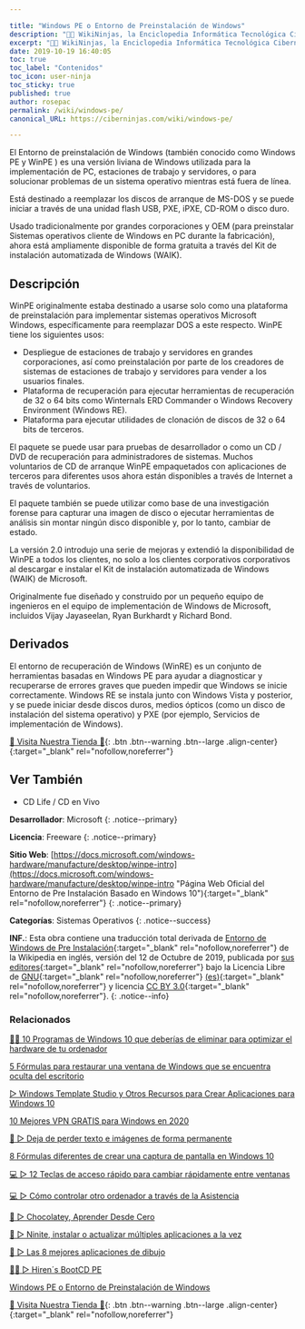 ```yaml
---

title: "Windows PE o Entorno de Preinstalación de Windows"
description: "👨‍💻 WikiNinjas, la Enciclopedia Informática Tecnológica Ciberninjas: Windows PE o Entorno de Preinstalación de Windows"
excerpt: "👨‍💻 WikiNinjas, la Enciclopedia Informática Tecnológica Ciberninjas: Windows PE o Entorno de Preinstalación de Windows"
date: 2019-10-19 16:40:05
toc: true
toc_label: "Contenidos"
toc_icon: user-ninja
toc_sticky: true
published: true
author: rosepac
permalink: /wiki/windows-pe/
canonical_URL: https://ciberninjas.com/wiki/windows-pe/

---
```


El Entorno de preinstalación de Windows (también conocido como Windows PE y WinPE ) es una versión liviana de Windows utilizada para la implementación de PC, estaciones de trabajo y servidores, o para solucionar problemas de un sistema operativo mientras está fuera de línea.

Está destinado a reemplazar los discos de arranque de MS-DOS y se puede iniciar a través de una unidad flash USB, PXE, iPXE, CD-ROM o disco duro.

Usado tradicionalmente por grandes corporaciones y OEM (para preinstalar Sistemas operativos cliente de Windows en PC durante la fabricación), ahora está ampliamente disponible de forma gratuita a través del Kit de instalación automatizada de Windows (WAIK).

## Descripción

WinPE originalmente estaba destinado a usarse solo como una plataforma de preinstalación para implementar sistemas operativos Microsoft Windows, específicamente para reemplazar DOS a este respecto. WinPE tiene los siguientes usos:

* Despliegue de estaciones de trabajo y servidores en grandes corporaciones, así como preinstalación por parte de los creadores de sistemas de estaciones de trabajo y servidores para vender a los usuarios finales.
* Plataforma de recuperación para ejecutar herramientas de recuperación de 32 o 64 bits como Winternals ERD Commander o Windows Recovery Environment (Windows RE).
* Plataforma para ejecutar utilidades de clonación de discos de 32 o 64 bits de terceros.

El paquete se puede usar para pruebas de desarrollador o como un CD / DVD de recuperación para administradores de sistemas. Muchos voluntarios de CD de arranque WinPE empaquetados con aplicaciones de terceros para diferentes usos ahora están disponibles a través de Internet a través de voluntarios.

El paquete también se puede utilizar como base de una investigación forense para capturar una imagen de disco o ejecutar herramientas de análisis sin montar ningún disco disponible y, por lo tanto, cambiar de estado.

La versión 2.0 introdujo una serie de mejoras y extendió la disponibilidad de WinPE a todos los clientes, no solo a los clientes corporativos corporativos al descargar e instalar el Kit de instalación automatizada de Windows (WAIK) de Microsoft.

Originalmente fue diseñado y construido por un pequeño equipo de ingenieros en el equipo de implementación de Windows de Microsoft, incluidos Vijay Jayaseelan, Ryan Burkhardt y Richard Bond.

## Derivados

El entorno de recuperación de Windows (WinRE) es un conjunto de herramientas basadas en Windows PE para ayudar a diagnosticar y recuperarse de errores graves que pueden impedir que Windows se inicie correctamente. Windows RE se instala junto con Windows Vista y posterior, y se puede iniciar desde discos duros, medios ópticos (como un disco de instalación del sistema operativo) y PXE (por ejemplo, Servicios de implementación de Windows). <!-- seccion de windows RE en un apartado de nuevo de software de microsoft https://en.wikipedia.org/wiki/Windows_Preinstallation_Environment -->

[🎁 Visita Nuestra Tienda 🎁](https://www.amazon.es/shop/cibercursos){: .btn .btn--warning .btn--large .align-center}{:target="_blank" rel="nofollow,noreferrer"}

## Ver También

* CD Life / CD en Vivo <!-- https://en.wikipedia.org/wiki/Live_CD -->

**Desarrollador**: Microsoft
{: .notice--primary}

**Licencia**: Freeware
{: .notice--primary}

**Sitio Web**: [https://docs.microsoft.com/windows-hardware/manufacture/desktop/winpe-intro](https://docs.microsoft.com/windows-hardware/manufacture/desktop/winpe-intro "Página Web Oficial del Entorno de Pre Instalación Basado en Windows 10"){:target="_blank" rel="nofollow,noreferrer"}
{: .notice--primary}

**Categorías**: Sistemas Operativos
{: .notice--success}

**INF.**: Esta obra contiene una traducción total derivada de [Entorno de Windows de Pre Instalación](https://en.wikipedia.org/wiki/Windows_Preinstallation_Environment){:target="_blank" rel="nofollow,noreferrer"} de la Wikipedia en inglés, versión del 12 de Octubre de 2019, publicada por [sus editores](https://en.wikipedia.org/w/index.php?title=Windows_Preinstallation_Environment&action=history){:target="_blank" rel="nofollow,noreferrer"} bajo la Licencia Libre de [GNU](http://www.gnu.org/licenses/licenses.html#GPL){:target="_blank" rel="nofollow,noreferrer"} [(es)](https://es.wikipedia.org/wiki/Wikipedia:Traducci%C3%B3n_no_oficial_de_la_Licencia_de_documentaci%C3%B3n_libre_de_GNU){:target="_blank" rel="nofollow,noreferrer"} y licencia [CC BY 3.0](https://creativecommons.org/licenses/by-sa/3.0/deed.es){:target="_blank" rel="nofollow,noreferrer"}.
{: .notice--info}

### **Relacionados**

[👨‍🔧 10 Programas de Windows 10 que deberías de eliminar para optimizar el hardware de tu ordenador](https://ciberninjas.com/10-programas-eliminar-windows-10/)

[5 Fórmulas para restaurar una ventana de Windows que se encuentra oculta del escritorio](https://ciberninjas.com/5-formas-restaurar-ventana-windows-10/)

[▷ Windows Template Studio y Otros Recursos para Crear Aplicaciones para Windows 10](https://ciberninjas.com/windows-template-studio-recursos-para-aplicaciones-con-xaml-net/)

[10 Mejores VPN GRATIS para Windows en 2020](https://ciberninjas.com/mejores-vpn-windows/)

[🥇 ▷ Deja de perder texto e imágenes de forma permanente](https://ciberninjas.com/cambio-r%C3%A1pido-entre-ventanas-windows-10/)

[8 Fórmulas diferentes de crear una captura de pantalla en Windows 10](https://ciberninjas.com/capturas-pantalla-windows-10/)

[💻 ▷ 12 Teclas de acceso rápido para cambiar rápidamente entre ventanas](https://ciberninjas.com/cambio-r%C3%A1pido-entre-ventanas-windows-10/)

[💻 ▷ Cómo controlar otro ordenador a través de la Asistencia](https://ciberninjas.com/ayuda-control-remoto-windows-10/)

[🍫 ▷ Chocolatey, Aprender Desde Cero](https://ciberninjas.com/chocolatey/)

[🔨 ▷ Ninite, instalar o actualizar múltiples aplicaciones a la vez](https://ciberninjas.com/ninite/)

[🥇 ▷ Las 8 mejores aplicaciones de dibujo](https://ciberninjas.com/mejor-software-dibujo-windows-android/)

[👩‍🔧 ▷ Hiren´s BootCD PE](https://ciberninjas.com/hirens-bootcd-pe/)

[Windows PE o Entorno de Preinstalación de Windows](https://ciberninjas.com/wiki/windows-pe)

[🎁 Visita Nuestra Tienda 🎁](https://www.amazon.es/shop/cibercursos){: .btn .btn--warning .btn--large .align-center}{:target="_blank" rel="nofollow,noreferrer"}
